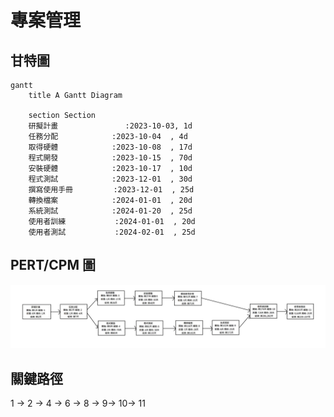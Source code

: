 # 專案管理

## 甘特圖

```mermaid
gantt
    title A Gantt Diagram

    section Section
    研擬計畫               :2023-10-03, 1d
    任務分配            :2023-10-04  , 4d
    取得硬體            :2023-10-08  , 17d
    程式開發            :2023-10-15  , 70d
    安裝硬體            :2023-10-17  , 10d
    程式測試            :2023-12-01  , 30d
    撰寫使用手冊         :2023-12-01  , 25d
    轉換檔案            :2024-01-01  , 20d
    系統測試            :2024-01-20  , 25d
    使用者訓練           :2024-01-01  , 20d
    使用者測試           :2024-02-01  , 25d
```

## PERT/CPM 圖

![img](123.JPG "img")

## 關鍵路徑

1 -> 2 -> 4 -> 6 -> 8 -> 9-> 10-> 11
